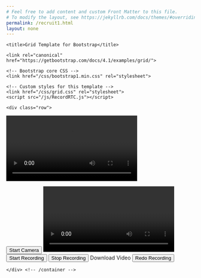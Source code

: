 ```yaml
---
# Feel free to add content and custom Front Matter to this file.
# To modify the layout, see https://jekyllrb.com/docs/themes/#overriding-theme-defaults
permalink: /recruit1.html
layout: none
---
```

<html lang="en">
  <head>
    <meta charset="utf-8">
    <meta name="viewport" content="width=device-width, initial-scale=1, shrink-to-fit=no">
    <meta name="description" content="">
    <meta name="author" content="">
    <link rel="icon" href="/docs/4.1/assets/img/favicons/favicon.ico">

    <title>Grid Template for Bootstrap</title>

    <link rel="canonical" href="https://getbootstrap.com/docs/4.1/examples/grid/">

    <!-- Bootstrap core CSS -->
    <link href="/css/bootstrap1.min.css" rel="stylesheet">

    <!-- Custom styles for this template -->
    <link href="/css/grid.css" rel="stylesheet">
    <script src="/js/RecordRTC.js"></script>
  </head>

  <body>
    <div class="container">

    <div class="row">
  <div class="col-md-4">
  
  <video width="350" controls>
  <source src="/video/vid1.mp4" type="video/mp4">
  <source src="mov_bbb.ogg" type="video/ogg">
  Your browser does not support HTML video.
</video>

  </div>
  <div class="col-md-4 ml-auto">
 
 <button id="start-camera">Start Camera</button>
<video id="video" width="350" autoplay></video>
<button id="start-record">Start Recording</button>
<button id="stop-record">Stop Recording</button>
<a id="download-video" download="test.webm">Download Video</a>
<button id="restart-record">Redo Recording</button>
<script>

let camera_button = document.querySelector("#start-camera");
let video = document.querySelector("#video");
let start_button = document.querySelector("#start-record");
let restart_button = document.querySelector("#restart-record");
let stop_button = document.querySelector("#stop-record");
let download_link = document.querySelector("#download-video");

let camera_stream = null;
let media_recorder = null;
let blobs_recorded = [];
video.muted = true;
camera_button.addEventListener('click', async function() {
   	try {
    	camera_stream = await navigator.mediaDevices.getUserMedia({ video: true, audio: true, volume: false });
    }
    catch(error) {
    	alert(error.message);
    	return;
    }

    video.srcObject = camera_stream;
    camera_button.style.display = 'none';
    video.style.display = 'block';
    start_button.style.display = 'block';
});

start_button.addEventListener('click', function() {
    media_recorder = new MediaRecorder(camera_stream, { mimeType: 'video/webm' });

    media_recorder.addEventListener('dataavailable', function(e) {
    	blobs_recorded.push(e.data);
    });

    media_recorder.addEventListener('stop', function() {
    	let video_local = URL.createObjectURL(new Blob(blobs_recorded, { type: 'video/webm' }));
    	download_link.href = video_local;
    video.srcObject = camera_stream;
    video.muted = false;
    video.volume = 1;
    video.controls = true;
    video.src = URL.createObjectURL(new Blob(blobs_recorded, { type: 'video/webm' }));
        stop_button.style.display = 'none';
        download_link.style.display = 'block';
    });

    

    media_recorder.start(1000);

    start_button.style.display = 'none';
    stop_button.style.display = 'block';
});

restart_button.addEventListener('click',  async function() {
    media_recorder = new MediaRecorder(camera_stream, { mimeType: 'video/webm' });
    
video.src = video.srcObject = null;
    media_recorder.addEventListener('dataavailable', function(e) {
    	blobs_recorded.push(e.data);
    });

    media_recorder.addEventListener('stop', function() {
    	let video_local = URL.createObjectURL(new Blob(blobs_recorded, { type: 'video/webm' }));
    	download_link.href = video_local;
    let camera_stream5 = navigator.mediaDevices.getUserMedia({ video: true, audio: true, volume: false });
    video.src = video.srcObject = null;
    video.muted = false;
    video.volume = 1;
    video.controls = true;
    video.src = URL.createObjectURL(new Blob(blobs_recorded, { type: 'video/webm' }));
        stop_button.style.display = 'none';
        download_link.style.display = 'block';
    });

    

    media_recorder.start(1000);

    start_button.style.display = 'none';
    stop_button.style.display = 'block';
});

stop_button.addEventListener('click', function() {
	media_recorder.stop(); 
});

</script>
  </div>
</div>


    </div> <!-- /container -->
  </body>
</html>
